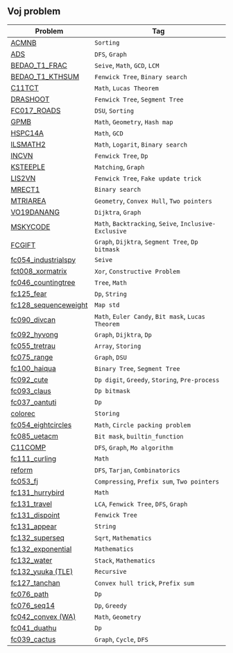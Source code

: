 ## Voj problem
| Problem                                           | Tag |
| -----------                                       | ----------- |
| [ACMNB](ACMNB)                                    | `Sorting` |
| [ADS](ADS)                                        | `DFS`, `Graph` |
| [BEDAO_T1_FRAC](BEDAO_T1_FRAC)                    | `Seive`, `Math`, `GCD`, `LCM` |
| [BEDAO_T1_KTHSUM](BEDAO_T1_KTHSUM)                | `Fenwick Tree`, `Binary search` |
| [C11TCT](C11TCT)                                  | `Math`, `Lucas Theorem` |
| [DRASHOOT](DRASHOOT)                              | `Fenwick Tree`, `Segment Tree` |
| [FC017_ROADS](FC017_ROADS)                        | `DSU`, `Sorting` |
| [GPMB](GPMB)                                      | `Math`, `Geometry`, `Hash map` |
| [HSPC14A](HSPC14A)                                | `Math`, `GCD` |
| [ILSMATH2](ILSMATH2)                              | `Math`, `Logarit`, `Binary search` |
| [INCVN](INCVN)                                    | `Fenwick Tree`, `Dp` |
| [KSTEEPLE](KSTEEPLE)                              | `Matching`, `Graph` |
| [LIS2VN](LIS2VN)                                  | `Fenwick Tree`, `Fake update trick` |
| [MRECT1](MRECT1)                                  | `Binary search` |
| [MTRIAREA](MTRIAREA)                              | `Geometry`, `Convex Hull`, `Two pointers` |
| [VO19DANANG](VO19DANANG)                          | `Dijktra`, `Graph` |
| [MSKYCODE](MSKYCODE)                              | `Math`, `Backtracking`, `Seive`, `Inclusive-Exclusive` |
| [FCGIFT](FCGIFT)                                  | `Graph`, `Dijktra`, `Segment Tree`, `Dp bitmask` |
| [fc054_industrialspy](fc054_industrialspy)        | `Seive` |
| [fct008_xormatrix](fct008_xormatrix)              | `Xor`, `Constructive Problem` |
| [fc046_countingtree](fc046_countingtree)          | `Tree`, `Math` |
| [fc125_fear](fc125_fear)                          | `Dp`, `String` |
| [fc128_sequenceweight](fc128_sequenceweight)      | `Map std` |
| [fc090_divcan](fc090_divcan)                      | `Math`, `Euler Candy`, `Bit mask`, `Lucas Theorem` |
| [fc092_hyvong](fc092_hyvong)                      | `Graph`, `Dijktra`, `Dp` |
| [fc055_tretrau](fc055_tretrau)                    | `Array`, `Storing` |
| [fc075_range](fc075_range)                        | `Graph`, `DSU` |
| [fc100_haiqua](fc100_haiqua)                      | `Binary Tree`, `Segment Tree` |
| [fc092_cute](fc092_cute)                          | `Dp digit`, `Greedy`, `Storing`, `Pre-process` |
| [fc093_claus](fc093_claus)                        | `Dp bitmask` |
| [fc037_oantuti](fc037_oantuti)                    | `Dp` |
| [colorec](colorec)                                | `Storing` |
| [fc054_eightcircles](fc054_eightcircles)          | `Math`, `Circle packing problem` |
| [fc085_uetacm](fc085_uetacm)                      | `Bit mask`, `builtin_function` |
| [C11COMP](C11COMP)                                | `DFS`, `Graph`, `Mo algorithm` |
| [fc111_curling](fc111_curling)                    | `Math` |
| [reform](reform)                                  | `DFS`, `Tarjan`, `Combinatorics` |
| [fc053_fj](fc053_fj)                              | `Compressing`, `Prefix sum`, `Two pointers` |
| [fc131_hurrybird](fc131_hurrybird)                | `Math` |
| [fc131_travel](fc131_travel)                      | `LCA`, `Fenwick Tree`, `DFS`, `Graph` |
| [fc131_dispoint](fc131_dispoint)                  | `Fenwick Tree` |
| [fc131_appear](fc131_appear)                      | `String` |
| [fc132_superseq](fc132_superseq)                  | `Sqrt`, `Mathematics` |
| [fc132_exponential](fc132_exponential)            | `Mathematics` |
| [fc132_water](fc132_water)                        | `Stack`, `Mathematics` |
| [fc132_yuuka (TLE)](fc132_yuuka)                  | `Recursive` |
| [fc127_tanchan](fc127_tanchan)                    | `Convex hull trick`, `Prefix sum` |
| [fc076_path](fc076_path)                          | `Dp` |
| [fc076_seq14](fc076_seq14)                        | `Dp`, `Greedy` |
| [fc042_convex (WA)](fc042_convex)                 | `Math`, `Geometry` |
| [fc041_duathu](fc041_duathu)                      | `Dp` |
| [fc039_cactus](fc039_cactus)                      | `Graph`, `Cycle`, `DFS` |